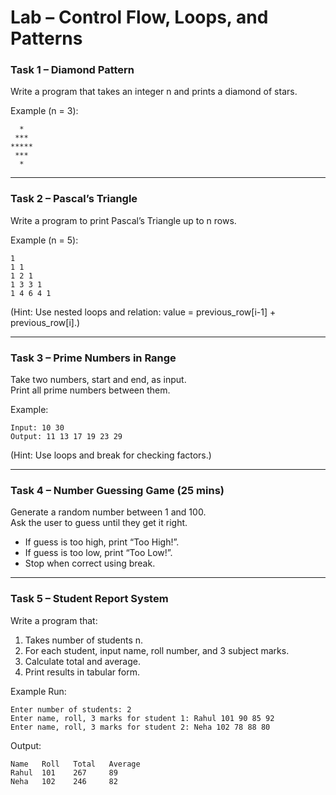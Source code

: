 # Lab – Control Flow, Loops, and Patterns

### Task 1 – Diamond Pattern

Write a program that takes an integer n and prints a diamond of stars.

Example (n = 3):

```
  *
 ***
*****
 ***
  *
```

---

### Task 2 – Pascal’s Triangle

Write a program to print Pascal’s Triangle up to n rows.

Example (n = 5):

```
1
1 1
1 2 1
1 3 3 1
1 4 6 4 1
```

(Hint: Use nested loops and relation: value = previous_row[i-1] + previous_row[i].)

---

### Task 3 – Prime Numbers in Range

Take two numbers, start and end, as input.  
Print all prime numbers between them.

Example:

```
Input: 10 30
Output: 11 13 17 19 23 29
```

(Hint: Use loops and break for checking factors.)

---

### Task 4 – Number Guessing Game (25 mins)

Generate a random number between 1 and 100.  
Ask the user to guess until they get it right.

- If guess is too high, print “Too High!”.
- If guess is too low, print “Too Low!”.
- Stop when correct using break.

---

### Task 5 – Student Report System

Write a program that:

1. Takes number of students n.
2. For each student, input name, roll number, and 3 subject marks.
3. Calculate total and average.
4. Print results in tabular form.

Example Run:

```
Enter number of students: 2
Enter name, roll, 3 marks for student 1: Rahul 101 90 85 92
Enter name, roll, 3 marks for student 2: Neha 102 78 88 80
```

Output:

```
Name   Roll   Total   Average
Rahul  101    267     89
Neha   102    246     82
```
